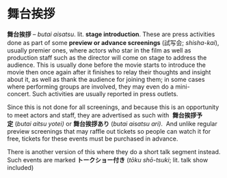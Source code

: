 # 舞台挨拶

**舞台挨拶** – _butai aisatsu_. lit. **stage introduction**. These are press activities done as part of some **preview or advance screenings** (試写会; _shisha-kai_), usually premier ones, where actors who star in the film as well as production staff such as the director will come on stage to address the audience. This is usually done before the movie starts to introduce the movie then once again after it finishes to relay their thoughts and insight about it, as well as thank the audience for joining them; in some cases where performing groups are involved, they may even do a mini-concert. Such activities are usually reported in press outlets.  
  
Since this is not done for all screenings, and because this is an opportunity to meet actors and staff, they are advertised as such with  **舞台挨拶予定** (_butai aitsu yotei)_ or **舞台挨拶あり** (_butai aisatsu ari)_.  And unlike regular preview screenings that may raffle out tickets so people can watch it for free, tickets for these events must be purchased in advance.  
  
There is another version of this where they do a short talk segment instead. Such events are marked **トークショー付き** (_tōku shō-tsuki_; lit. talk show included)
